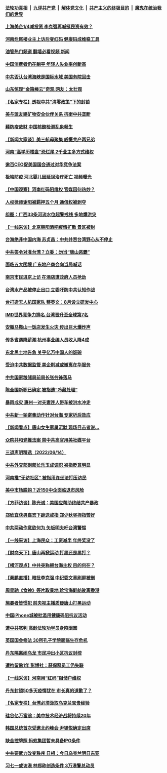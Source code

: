 ####  [法轮功真相](../../../../basic/blob/master/README.md?t=06160702) &nbsp;|&nbsp; [九评共产党](../../../../9ping.md/blob/master/README.md?t=06160702) &nbsp;|&nbsp; [解体党文化](../../../../jtdwh.md/blob/master/README.md?t=06160702)  &nbsp;|&nbsp; [共产主义的终极目的](../../../../gczydzjmd.md/blob/master/README.md?t=06160702) &nbsp;|&nbsp; [魔鬼在统治我们的世界](../../../../mgztzwmdsj.md/blob/master/README.md?t=06160702) 

#### [上海美企1/4减投资 李克强再喊挺民资有效？](../pages/nsc413/n13759443.md?t=06160702) 

#### [河南烂尾楼业主上访后变红码 健康码成维稳工具](../pages/nsc413/n13760349.md?t=06160702) 

#### [油管热门频道 翻墙必看视频 新闻](http://45.76.130.85:81/youtube.html?06160702)

#### [中国消费者仍在躺平 年轻人失业率创新高](../pages/nsc413/n13760313.md?t=06160702) 

#### [中共否认台湾海峡是国际水域 美国务院回击](../pages/nsc413/n13760335.md?t=06160702) 

#### [山东惊现“金箍棒云”奇观 网友：太壮观](../pages/nsc413/n13760193.md?t=06160702) 

#### [【名家专栏】透视中共“清零政策”下的封锁](../pages/nsc413/n13760161.md?t=06160702) 

#### [美与盟友建矿物安全伙伴关系 抗衡中共垄断](../pages/nsc413/n13760282.md?t=06160702) 

#### [藉防疫敛财 中国核酸检测乱象频生](../pages/nsc413/n13760235.md?t=06160702) 

#### [【新闻大家谈】美三航母聚集 威慑共产两兄弟](../pages/nsc413/n13759838.md?t=06160702) 

#### [河南“高学历楼盘”恐烂尾 2千业主多方式维权](../pages/nsc413/n13760221.md?t=06160702) 

#### [逾百CEO促美国国会通过对华竞争法案](../pages/nsc413/n13760158.md?t=06160702) 

#### [极端防疫 河北婴儿因延误治疗死亡 视频曝光](../pages/nsc413/n13760121.md?t=06160702) 

#### [【中国观察】河南红码阻维权 官媒因何热炒？](../pages/nsc413/n13760146.md?t=06160702) 

#### [人权律师谢阳被羁押五个月 通信权被剥夺](../pages/nsc413/n13760220.md?t=06160702) 

#### [组图：广西33条河流水位超警戒线 多地爆洪灾](../pages/nsc413/n13759971.md?t=06160702) 

#### [【一线采访】北京朝阳酒吧疫情扩散 景区被封](../pages/nsc413/n13760040.md?t=06160702) 

#### [台海绝非中国内海  苏贞昌：中共并吞台湾野心从不停止](../pages/nsc413/n13760094.md?t=06160702) 

#### [中共签令对准台湾？立委：勿当“唐山恶霸”](../pages/nsc413/n13760102.md?t=06160702) 

#### [面临五大困境 广东地产商会向当局喊话](../pages/nsc413/n13760029.md?t=06160702) 

#### [南京市民进京上访 在酒店遭政府人员抢劫](../pages/nsc413/n13760041.md?t=06160702) 

#### [台湾水产品被停止出口 立委吁防中共认知作战](../pages/nsc413/n13759947.md?t=06160702) 

#### [台打造无人机国家队 蔡英文：8月设立研发中心](../pages/nsc413/n13760031.md?t=06160702) 

#### [IMD世界竞争力排名 台湾晋升至全球第7名](../pages/nsc413/n13759797.md?t=06160702) 

#### [安徽马鞍山一饭店发生火灾 传出巨大爆炸声](../pages/nsc413/n13760006.md?t=06160702) 

#### [传多省遇降薪潮 杭州事业编人员收入降4成](../pages/nsc413/n13759986.md?t=06160702) 

#### [东北黑土地告急 关乎亿万中国人的饭碗](../pages/nsc413/n13759870.md?t=06160702) 

#### [受迫中共数据监管 美企削减或撤离在华服务](../pages/nsc413/n13759945.md?t=06160702) 

#### [中共国家粮储局前局长张务锋落马](../pages/nsc413/n13759903.md?t=06160702) 

#### [陈全国新职已确定 被指遭“冷藏处理”](../pages/nsc413/n13759912.md?t=06160702) 

#### [暴雨成灾 惠州一对夫妻连人带车被洪水冲走](../pages/nsc413/n13759825.md?t=06160702) 

#### [中共新一轮密集动作针对台海 专家析后效应](../pages/nsc413/n13759767.md?t=06160702) 

#### [【新闻看点】唐山女生家属沉默 现场目击者说…](../pages/nsc413/n13759540.md?t=06160702) 

#### [众院共和党推法案 禁中共高官用美社媒平台](../pages/nsc413/n13759773.md?t=06160702) 


#### [三退声明精选（2022/06/14）](../pages/nsc413/n13759823.md?t=06160702) 

#### [中共外交部副部长乐玉成调职 被指贬意明显](../pages/nsc413/n13759768.md?t=06160702) 

#### [河南推“无访社区” 被指用连坐法打压访民](../pages/nsc413/n13759679.md?t=06160702) 

#### [美中市场脱钩？近150中企面临退市风险](../pages/nsc413/n13759737.md?t=06160702) 

#### [【方菲访谈】陈光诚：美国应帮助终结共产暴政](../pages/nsc413/n13759521.md?t=06160702) 

#### [郑欣宜获男嘉宾下跪送戒指 郑少秋竖拇指赞好](../pages/nsc413/n13759683.md?t=06160702) 

#### [中共两动作意欲何为 矢板明夫吁台湾警惕](../pages/nsc413/n13759675.md?t=06160702) 

#### [【一线采访】上海民众：工资减半 年终奖没了](../pages/nsc413/n13759643.md?t=06160702) 

#### [【财商天下】唐山再掀运动 打黑还是黑打？](../pages/nsc413/n13759619.md?t=06160702) 

#### [【横河观点】中共突称拥台海主权 目的何在？](../pages/nsc413/n13759690.md?t=06160702) 

#### [【秦鹏直播】暗批李克强 中纪委文章刷屏被删](../pages/nsc413/n13759680.md?t=06160702) 

#### [周星驰《食神》等片取景地 珍宝海鲜舫驶离香港](../pages/nsc413/n13759612.md?t=06160702) 

#### [施暴者皆惯犯 前央视主播质疑唐山打黑运动](../pages/nsc413/n13759622.md?t=06160702) 

#### [中国iPhone城被批滥用健康码阻抗议活动](../pages/nsc413/n13759574.md?t=06160702) 

#### [遭中共冤判 高龄法轮功学员身陷囹圄](../pages/nsc413/n13759378.md?t=06160702) 

#### [英国国会修法 30所孔子学院面临生存危机](../pages/nsc413/n13759505.md?t=06160702) 

#### [丹东隔离闹乌龙 市民冲出小区抗议封控](../pages/nsc413/n13759536.md?t=06160702) 

#### [遭拘留逾1年 彭博社：获保释员工仍失联](../pages/nsc413/n13759575.md?t=06160702) 

#### [【一线采访】河南用“红码”阻储户维权](../pages/nsc413/n13759392.md?t=06160702) 

#### [丹东封锁50多天疫情犹在 市长真的道歉了？](../pages/nsc413/n13759552.md?t=06160702) 

#### [【名家专栏】台湾必须汲取乌克兰宝贵经验](../pages/nsc413/n13759403.md?t=06160702) 

#### [硅谷亿万富翁：美中技术经济战将持续20年](../pages/nsc413/n13759522.md?t=06160702) 

#### [韩国总统首次受邀北约峰会 尹锡悦确定出席](../pages/nsc413/n13759570.md?t=06160702) 

#### [缺金控牌照 蚂蚁集团暂未具备IPO条件](../pages/nsc413/n13759566.md?t=06160702) 

#### [中共要武力改变秩序 日相：今日乌克兰明日东亚](../pages/nsc413/n13759553.md?t=06160702) 

#### [习七一或访港 林郑称创造条件 3万港警总动员](../pages/nsc413/n13759375.md?t=06160702) 

<img src='http://gfw-breaker.win/goodnews/indexes/nsc413.md' width='0px' height='0px'/>

